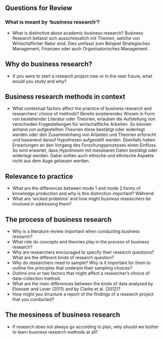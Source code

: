 ## Questions for Review

### What is meant by ‘business research’?
- What is distinctive about academic business research?
Business Research befasst sich ausschliesslich mit Themen, welche von Wirtschaflicher Natur sind. Dies umfasst zum Beispiel Strategisches Management, Finanzen oder auch Organisatorisches Management.

## Why do business research?
- If you were to start a research project now or in the near future, what would you study and why?  

## Business research methods in context
- What contextual factors affect the practice of business research and researchers’ choice of methods?
Bereits existierendes Wissen in Form von bestehender Literatur oder Theorien, erlauben die Aufstellung von verschieden Fragestellungen für wirtschaftliche Arbeiten. So können anhand von aufgestellten Theorien diese bestätigt oder widerlegt werden oder den Zusammenhang von Arbeiten und Theorien erforscht und basierend darauf Hypothesen aufgestellt werden.
Ebenfalls haben Erwartungen an den Vorgang des Forschungsprozesses einen Einfluss. So wird erwartet, dass Hypothesen mit messbaren Daten bestätigt oder widerlegt werden. Dabei sollten auch ethische und ethnische Aspekte nicht aus dem Auge gelassen werden.

## Relevance to practice
- What are the differences between mode 1 and mode 2 forms of knowledge production and why is this distinction important?
Während 
- What are ‘wicked problems’ and how might business researchers be involved in addressing them?  
## The process of business research
- Why is a literature review important when conducting business research?
- What role do concepts and theories play in the process of business research?
- Why are researchers encouraged to specify their research questions? What are the different kinds of research question?
- Why do researchers need to sample? Why is it important for them to outline the principles that underpin their sampling choices?
- Outline one or two factors that might affect a researcher’s choice of data-collection method.
- What are the main differences between the kinds of data analysed by Elsesser and Lever (2011) and by Clarke et al. (2012)?
- How might you structure a report of the findings of a research project that you conducted?

## The messiness of business research
- If research does not always go according to plan, why should we bother to learn business research methods at all?